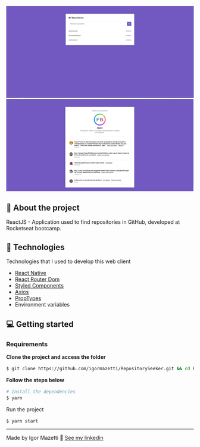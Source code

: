 <p align="center">
  <img alt="repositoryseeker" src=".github/pic1.png" width="920" heigth="518" />
  <img alt="repositoryseeker" src=".github/pic2.png" width="920" heigth="518" />

</p>

## :bookmark: About the project

ReactJS - Application used to find repositories in GitHub, developed at Rocketseat bootcamp.

## 🚀 Technologies

Technologies that I used to develop this web client

- [React Native](https://reactnative.dev/)
- [React Router Dom](https://www.npmjs.com/package/react-router-dom)
- [Styled Components](https://styled-components.com/)
- [Axios](https://axios-http.com/docs/intro)
- [PropTypes](https://pt-br.reactjs.org/docs/typechecking-with-proptypes.html)
- Environment variables

## 💻 Getting started

### Requirements

**Clone the project and access the folder**

```bash
$ git clone https://github.com/igormazetti/RepositorySeeker.git && cd RepositorySeeker
```

**Follow the steps below**

```bash
# Install the dependencies
$ yarn
```

Run the project

```bash
$ yarn start
```

---

Made by Igor Mazetti 👋 [See my linkedin](https://www.linkedin.com/in/igor-mazetti-de-azevedo-147679ba/)
